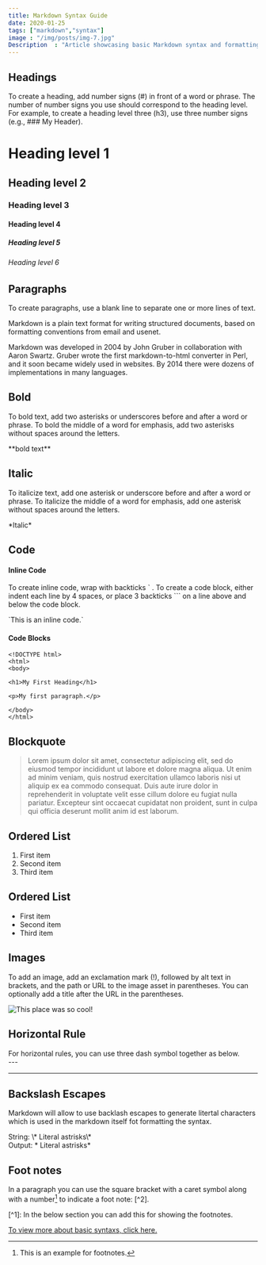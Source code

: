 ```yaml
---
title: Markdown Syntax Guide
date: 2020-01-25
tags: ["markdown","syntax"]
image : "/img/posts/img-7.jpg"
Description  : "Article showcasing basic Markdown syntax and formatting for HTML elemenets..."
---
```


## Headings

To create a heading, add number signs (#) in front of a word or phrase. The number of number signs you use should correspond to the heading level. For example, to create a heading level three (h3), use three number signs (e.g., ### My Header).
&nbsp;
# Heading level 1 	
## Heading level 2 	
### Heading level 3 
#### Heading level 4 
##### Heading level 5 
###### Heading level 6 	

## Paragraphs

To create paragraphs, use a blank line to separate one or more lines of text.

Markdown is a plain text format for writing structured documents, based on formatting conventions from email and usenet.

Markdown was developed in 2004 by John Gruber in collaboration with Aaron Swartz. Gruber wrote the first markdown-to-html converter in Perl, and it soon became widely used in websites. By 2014 there were dozens of implementations in many languages.

## Bold

To bold text, add two asterisks or underscores before and after a word or phrase. To bold the middle of a word for emphasis, add two asterisks without spaces around the letters.

\*\*bold text**

## Italic

To italicize text, add one asterisk or underscore before and after a word or phrase. To italicize the middle of a word for emphasis, add one asterisk without spaces around the letters.

\*Italic*

## Code

#### Inline Code

To create inline code, wrap with backticks ` . To create a code block, either indent each line by 4 spaces, or place 3 backticks ``` on a line above and below the code block. 

\`This is an inline code.`

#### Code Blocks

```
<!DOCTYPE html>
<html>
<body>

<h1>My First Heading</h1>

<p>My first paragraph.</p>

</body>
</html>
```

## Blockquote
> Lorem ipsum dolor sit amet, consectetur adipiscing elit, sed do eiusmod tempor incididunt ut labore et dolore magna aliqua. Ut enim ad minim veniam, quis nostrud exercitation ullamco laboris nisi ut aliquip ex ea commodo consequat. Duis aute irure dolor in reprehenderit in voluptate velit esse cillum dolore eu fugiat nulla pariatur. Excepteur sint occaecat cupidatat non proident, sunt in culpa qui officia deserunt mollit anim id est laborum.
 
## Ordered List
1. First item  
2. Second item  
3. Third item  

## Ordered List
- First item  
- Second item  
- Third item  

## Images

To add an image, add an exclamation mark (!), followed by alt text in brackets, and the path or URL to the image asset in parentheses. You can optionally add a title after the URL in the parentheses.

![This place was so cool!](/img/posts/img-4.jpg "Just an Image")



## Horizontal Rule 	

For horizontal rules, you can use three dash symbol together as below.  
  \--\-

---

## Backslash Escapes
Markdown will allow to use backlash escapes to generate litertal characters which is used in the markdown itself fot formatting the syntax.

String: \\* Literal astrisks\\*  
Output: \* Literal astrisks\* 

## Foot notes
In a paragraph you can use the square bracket with a caret symbol along with a number[^1] to indicate a foot note: [^2].

\[^1]: In the below section you can add this for showing the footnotes.
[^1]: This is an example for footnotes.



[To view more about basic syntaxs, click here.](https://www.markdownguide.org/basic-syntax/)